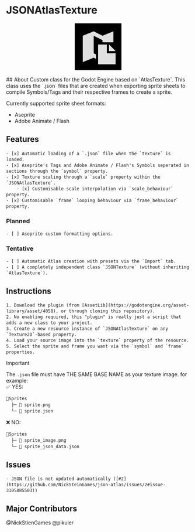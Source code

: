 # JSONAtlasTexture
<p align="center">
	<img src="icon.png" alt="AtlasTexture JSON Icon">
</p>
## About
Custom class for the Godot Engine based on `AtlasTexture`.
This class uses the `.json` files that are created when exporting sprite sheets to compile Symbols/Tags and their respective frames to create a sprite.

Currently supported sprite sheet formats:
- Aseprite
- Adobe Animate / Flash

## Features
	- [x] Automatic loading of a `.json` file when the `texture` is loaded.
	- [x] Aseprite's Tags and Adobe Animate / Flash's Symbols seperated in sections through the `symbol` property.
	- [x] Texture scaling through a `scale` property within the `JSONAtlasTexture`.
		- [x] Customisable scale interpolation via `scale_behaviour` property.
	- [x] Customisable `frame` looping behaviour via `frame_behaviour` property.
### Planned
	- [ ] Aseprite custom formatting options.
### Tentative
	- [ ] Automatic Atlas creation with presets via the `Import` tab.
	- [ ] A completely independent class `JSONTexture` (without inheriting `AtlasTexture`).

## Instructions
	1. Download the plugin (from [AssetLib](https://godotengine.org/asset-library/asset/4058), or through cloning this repository).
	2. No enabling required, this "plugin" is really just a script that adds a new class to your project.
	3. Create a new resource instance of `JSONAtlasTexture` on any `Texture2D`-based property.
	4. Load your source image into the `texture` property of the resource.
	5. Select the sprite and frame you want via the `symbol` and `frame` properties.

> [!IMPORTANT]
> The `.json` file must have THE SAME BASE NAME as your texture image.
> for example:\
> ✅ YES:
> ```go
> 📁Sprites
>   ├─ 🎨 sprite.png
>   └─ 📃 sprite.json
> ```
> ❌ NO:
> ```go
> 📁Sprites
>   ├─ 🎨 sprite_image.png
>   └─ 📃 sprite_json_data.json
> ```

## Issues
	- JSON file is not updated automatically ([#2](https://github.com/NickSteinGames/json-atlas/issues/2#issue-3105885503))

## Major Contributors
@NickStienGames
@pikuler
